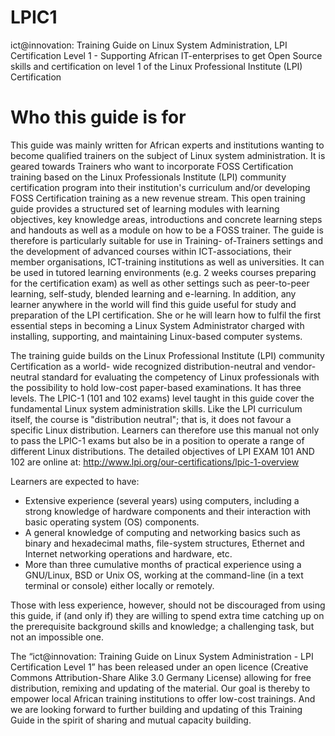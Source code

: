 # LPIC1
ict@innovation: Training Guide on Linux System Administration, LPI Certification Level 1 - Supporting African IT-enterprises to get Open Source skills and certification on level 1 of the Linux Professional Institute (LPI) Certification

# Who this guide is for
This guide was mainly written for African experts and institutions wanting to become qualified trainers
on the subject of Linux system administration. It is geared towards Trainers who want to incorporate
FOSS Certification training based on the Linux Professionals Institute (LPI) community certification
program into their institution's curriculum and/or developing FOSS Certification training as a new
revenue stream. This open training guide provides a structured set of learning modules with learning
objectives, key knowledge areas, introductions and concrete learning steps and handouts as well as a
module on how to be a FOSS trainer. The guide is therefore is particularly suitable for use in Training-
of-Trainers settings and the development of advanced courses within ICT-associations, their member
organisations, ICT-training institutions as well as universities. It can be used in tutored learning
environments (e.g. 2 weeks courses preparing for the certification exam) as well as other settings such
as peer-to-peer learning, self-study, blended learning and e-learning.
In addition, any learner anywhere in the world will find this guide useful for study and preparation of
the LPI certification. She or he will learn how to fulfil the first essential steps in becoming a Linux
System Administrator charged with installing, supporting, and maintaining Linux-based computer
systems.

The training guide builds on the Linux Professional Institute (LPI) community Certification as a world-
wide recognized distribution-neutral and vendor-neutral standard for evaluating the competency of
Linux professionals with the possibility to hold low-cost paper-based examinations. It has three levels.
The LPIC-1 (101 and 102 exams) level taught in this guide cover the fundamental Linux system
administration skills. Like the LPI curriculum itself, the course is "distribution neutral"; that is, it does
not favour a specific Linux distribution. Learners can therefore use this manual not only to pass the
LPIC-1 exams but also be in a position to operate a range of different Linux distributions. The detailed
objectives of LPI EXAM 101 AND 102 are online at:
http://www.lpi.org/our-certifications/lpic-1-overview

Learners are expected to have:
- Extensive experience (several years) using computers, including a strong knowledge of
hardware components and their interaction with basic operating system (OS) components.
- A general knowledge of computing and networking basics such as binary and hexadecimal
maths, file-system structures, Ethernet and Internet networking operations and hardware, etc.
- More than three cumulative months of practical experience using a GNU/Linux, BSD or Unix
OS, working at the command-line (in a text terminal or console) either locally or remotely.

Those with less experience, however, should not be discouraged from using this guide, if (and only if)
they are willing to spend extra time catching up on the prerequisite background skills and knowledge;
a challenging task, but not an impossible one.

The “ict@innovation: Training Guide on Linux System Administration - LPI Certification Level 1” has been
released under an open licence (Creative Commons Attribution-Share Alike 3.0 Germany License) allowing
for free distribution, remixing and updating of the material. Our goal is thereby to empower local African
training institutions to offer low-cost trainings. And we are looking forward to further building and updating of
this Training Guide in the spirit of sharing and mutual capacity building.
